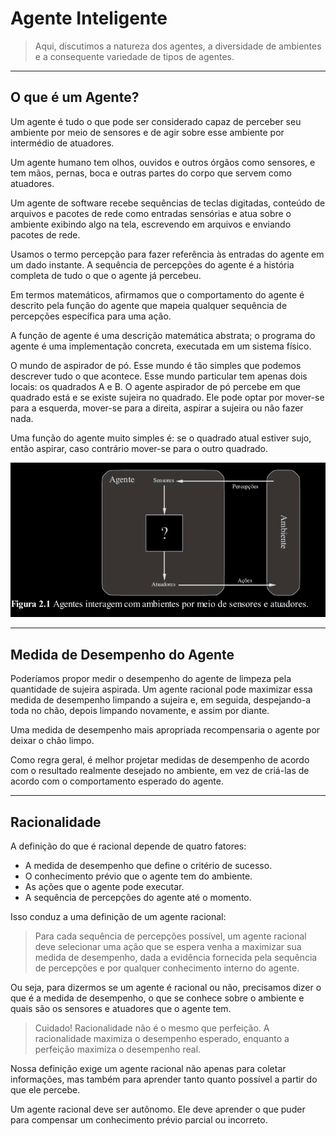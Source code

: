 # Agente Inteligente

> Aqui, discutimos a natureza dos agentes, a diversidade de
ambientes e a consequente variedade de tipos de agentes.

---
## O que é um Agente?

Um agente é tudo o que pode ser considerado capaz de perceber seu ambiente por meio de
sensores e de agir sobre esse ambiente por intermédio de atuadores.

Um agente humano tem olhos, ouvidos e outros órgãos como sensores, e tem mãos,
pernas, boca e outras partes do corpo que servem como atuadores.

Um agente de software recebe sequências de teclas digitadas, conteúdo de arquivos e
pacotes de rede como entradas sensórias e atua sobre o ambiente exibindo algo na tela, escrevendo
em arquivos e enviando pacotes de rede.

Usamos o termo percepção para fazer referência às entradas do agente em um dado
instante. A sequência de percepções do agente é a história completa de tudo o que o agente já percebeu.

Em termos matemáticos, afirmamos que o
comportamento do agente é descrito pela função do agente que mapeia qualquer sequência de
percepções específica para uma ação.

A função de agente é uma descrição matemática abstrata; o
programa do agente é uma implementação concreta, executada em um sistema físico.

O mundo de aspirador de pó. Esse mundo é tão simples que podemos descrever tudo o que acontece. Esse mundo particular tem apenas dois locais: os quadrados A e B. O agente aspirador de pó percebe em que quadrado está e se existe sujeira no quadrado. Ele pode optar por mover-se para a esquerda, mover-se para a direita, aspirar a sujeira ou não fazer nada.

Uma função do agente muito simples é: se o quadrado
atual estiver sujo, então aspirar, caso contrário mover-se para o outro quadrado.

![alt text](../Imagens/Sensores_Atuadores.png)

---
## Medida de Desempenho do Agente

Poderíamos propor medir o desempenho do agente de limpeza pela quantidade de sujeira aspirada. Um agente racional pode
maximizar essa medida de desempenho limpando a sujeira e, em seguida, despejando-a toda no chão,
depois limpando novamente, e assim por diante. 

Uma medida de desempenho mais apropriada
recompensaria o agente por deixar o chão limpo.

Como regra geral, é melhor projetar medidas de desempenho de acordo com o
resultado realmente desejado no ambiente, em vez de criá-las de acordo com o comportamento
esperado do agente.

---
## Racionalidade

A definição do que é racional depende de quatro fatores:

- A medida de desempenho que define o critério de sucesso.
- O conhecimento prévio que o agente tem do ambiente.
- As ações que o agente pode executar.
- A sequência de percepções do agente até o momento.

Isso conduz a uma definição de um agente racional:
> Para cada sequência de percepções possível, um agente racional deve selecionar uma
ação que se espera venha a maximizar sua medida de desempenho, dada a evidência fornecida
pela sequência de percepções e por qualquer conhecimento interno do agente.

Ou seja, para dizermos se um agente é racional ou não, precisamos dizer o que é a medida de
desempenho, o que se conhece sobre o ambiente e quais são os sensores e atuadores que o agente
tem.

> Cuidado! Racionalidade não é o mesmo que perfeição. A racionalidade maximiza o
desempenho esperado, enquanto a perfeição maximiza o desempenho real.

Nossa definição exige um agente racional não apenas para coletar informações, mas também para
aprender tanto quanto possível a partir do que ele percebe.

Um agente racional deve ser autônomo. Ele
deve aprender o que puder para compensar um conhecimento prévio parcial ou incorreto.

